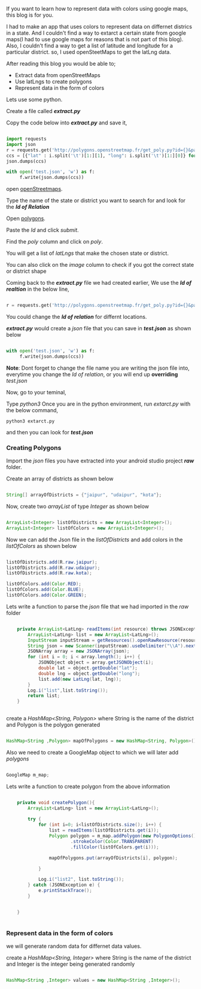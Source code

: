 If you want to learn how to represent data with colors using google maps, this blog is for you.




I had to make an app that uses colors to represent data on differnet districs in a state.
And I couldn't find a way to extarct a certain state from google maps(I had to use google maps for reasons that is not part of this blog). 
Also, I couldn't find a way to get a list of latitude and longitude for a particular district. so, I used openSteetMaps to get the latLng data.



After reading this blog you would be able to; 

* Extract data from openStreetMaps
* Use latLngs to create polygons
* Represent data in the form of colors


Lets use some python.

Create a file called **_extract.py_**

Copy the code below into **_extract.py_** and save it,


```python

import requests
import json
r = requests.get('http://polygons.openstreetmap.fr/get_poly.py?id={}&params=0'.format(1942920))
ccs = [{"lat" : i.split('\t')[1:][1], "long": i.split('\t')[1:][0]} for i in r.text.split('\n')[2:-3]]
json.dumps(ccs)

with open('test.json', 'w') as f:
     f.write(json.dumps(ccs))

```

open [openStreetmaps](https://www.openstreetmap.org).

Type the name of the state or district you want to search for and look for the **_Id of Relation_**

Open [polygons](http://polygons.openstreetmap.fr/index.py).

Paste the _Id_ and click _submit_.

Find the _poly_ column and click on _poly_.

You will get a list of _latLngs_ that make the chosen state or district.

You can also click on the _image_ column to check if you got the correct state or district shape

Coming back to the **_extract.py_** file we had created earlier,
We use the **_Id of realtion_** in the below line,

```python

r = requests.get('http://polygons.openstreetmap.fr/get_poly.py?id={}&params=0'.format(1942920))

```

You could change the **_Id of relation_** for differnt locations.

**_extract.py_** would create a _json_ file that you can save in **_test.json_** as shown below

```python

with open('test.json', 'w') as f:
     f.write(json.dumps(ccs))

```

**Note**: Dont forget to change the file name you are writing the json file into, everytime you change the _Id of relation_, or you will end up **overriding** _test.json_ 

Now, go to your teminal,

Type _python3_
Once you are in the python environment, run _extarct.py_ with the below command,

```
python3 extarct.py

```

and then you can look for **_test.json_**

### Creating Polygons

Import the _json_ files you have extracted into your android studio project **_raw_** folder.

Create an array of districts as shown below

```java

String[] arrayOfDistricts = {"jaipur", "udaipur", "kota"};

```

Now, create two _arrayList_ of type _Integer_ as shown below

```java

ArrayList<Integer> listOfDistricts = new ArrayList<Integer>();
ArrayList<Integer> listOfColors = new ArrayList<Integer>();

```
Now we can add the Json file in the _listOfDistricts_ and add colors in the _listOfColors_ as shown below

```java

listOfDistricts.add(R.raw.jaipur);
listOfDistricts.add(R.raw.udaipur);
listOfDistricts.add(R.raw.kota);

listOfColors.add(Color.RED);
listOfColors.add(Color.BLUE);
listOfColors.add(Color.GREEN);


```

Lets write a function to parse the _json_ file that we had imported in the _raw_ folder 

```java

    private ArrayList<LatLng> readItems(int resource) throws JSONException {
        ArrayList<LatLng> list = new ArrayList<LatLng>();
        InputStream inputStream = getResources().openRawResource(resource);
        String json = new Scanner(inputStream).useDelimiter("\\A").next();
        JSONArray array = new JSONArray(json);
        for (int i = 0; i < array.length(); i++) {
            JSONObject object = array.getJSONObject(i);
            double lat = object.getDouble("lat");
            double lng = object.getDouble("long");
            list.add(new LatLng(lat, lng));
        }
        Log.i("list",list.toString());
        return list;
    }
  
```

create a _HashMap<String, Polygon>_ where String is the name of the district and Polygon is the polygon generated

```java

HashMap<String ,Polygon> mapOfPolygons = new HashMap<String, Polygon>();

```

Also we need to create a GoogleMap object to which we will later add _polygons_ 

```java

GoogleMap m_map;

```

Lets write a function to create polygon from the above information

```java

    private void createPolygon(){
        ArrayList<LatLng> list = new ArrayList<LatLng>();
   
        try {
            for (int i=0; i<listOfDistricts.size(); i++) {
                list = readItems(listOfDistricts.get(i));
                Polygon polygon = m_map.addPolygon(new PolygonOptions().addAll(list)
                        .strokeColor(Color.TRANSPARENT)
                        .fillColor(listOfColors.get(i)));

                mapOfPolygons.put(arrayOfDistricts[i], polygon);

            }

            Log.i("list2", list.toString());
        } catch (JSONException e) {
            e.printStackTrace();
        }


    }
    
```    
### Represent data in the form of colors

we will generate random data for differnet data values. 

create a _HashMap<String, Integer>_ where String is the name of the district and Integer is the integer being generated randomly

```java

HashMap<String ,Integer> values = new HashMap<String ,Integer>();

```
 

